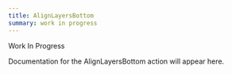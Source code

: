 ```yaml
---
title: AlignLayersBottom
summary: work in progress
---
```


Work In Progress

Documentation for the AlignLayersBottom action will appear here.